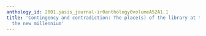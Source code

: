 ```yaml
---
anthology_id: 2001.jasis_journal-ir0anthology0volumeA52A1.1
title: 'Contingency and contradiction: The place(s) of the library at the dawn of
  the new millennium'
---
```

